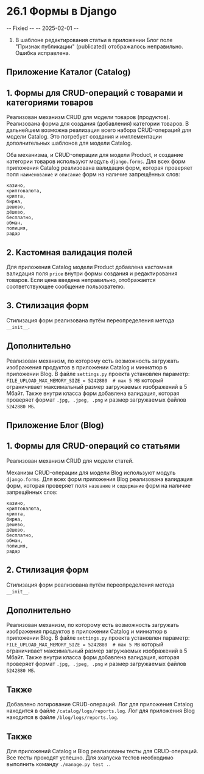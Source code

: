 # 26.1 Формы в Django

-- Fixied --
-- 2025-02-01 --
1. В шаблоне редактирования статьи в приложении Блог поле "Признак публикации" (publicated) отображалось неправильно.
Ошибка исправлена.


## Приложение Каталог (Catalog)
## 1. Формы для CRUD-операций с товарами и категориями товаров
Реализован механизм CRUD для модели товаров (продуктов). Реализована форма для создания (добавления) категории товаров.
В дальнейшем возможна реализация всего набора CRUD-операций для модели Catalog. Это потребует создания и имплементации
дополнительных шаблонов для модели Catalog.

Оба механизма, и CRUD-операции для модели Product, и создание категории товаров используют модуль ```django.forms```.
Для всех форм приложения Catalog реализована валидация форм, которая проверяет поля ```наименование``` и ```описание```
форм на наличие запрещённых слов:

    казино,
    криптовалюта,
    крипта,
    биржа,
    дешево,
    дёшево,
    бесплатно,
    обман,
    полиция,
    радар

## 2. Кастомная валидация полей
Для приложения Catalog модели Product добавлена кастомная валидация поля ```price``` внутри формы создания и
редактирования товаров. Если цена введена неправильно, отображается соответствующее сообщение пользователю.

## 3. Стилизация форм
Стилизация форм реализована путём переопределения метода ```__init__```.

## Дополнительно
Реализован механизм, по которому есть возможность загружать изображения продуктов в приложении Catalog и миниатюр в
приложении Blog. В файле ```settings.py``` проекта установлен параметр:
```FILE_UPLOAD_MAX_MEMORY_SIZE = 5242880  # max 5 MB```
который ограничивает максимальный размер загружаемых изображений в 5 Мбайт. Также внутри класса форм добавлена
валидация, которая проверяет формат ```.jpg, .jpeg, .png``` и размер загружаемых файлов ```5242880 МБ```.


## Приложение Блог (Blog)
## 1. Формы для CRUD-операций со статьями
Реализован механизм CRUD для модели статей.

Механизм CRUD-операции для модели Blog используют модуль ```django.forms```.
Для всех форм приложения Blog реализована валидация форм, которая проверяет поля ```название``` и ```содержание```
форм на наличие запрещённых слов:

    казино,
    криптовалюта,
    крипта,
    биржа,
    дешево,
    дёшево,
    бесплатно,
    обман,
    полиция,
    радар

## 2. Стилизация форм
Стилизация форм реализована путём переопределения метода ```__init__```.

## Дополнительно
Реализован механизм, по которому есть возможность загружать изображения продуктов в приложении Catalog и миниатюр в
приложении Blog. В файле ```settings.py``` проекта установлен параметр:
```FILE_UPLOAD_MAX_MEMORY_SIZE = 5242880  # max 5 MB```
который ограничивает максимальный размер загружаемых изображений в 5 Мбайт. Также внутри класса форм добавлена
валидация, которая проверяет формат ```.jpg, .jpeg, .png``` и размер загружаемых файлов ```5242880 МБ```.

## Также
Добавлено логирование CRUD-операций. Лог для приложения Catalog находится в файле ```/catalog/logs/reports.log```.
Лог для приложения Blog находится в файле ```/blog/logs/reports.log```.

## Также
Для приложений Catalog и Blog реализованы тесты для CRUD-операций. Все тесты проходят успешно. Для зхапуска тестов
необходимо выполнить команду ```./manage.py test .```.

